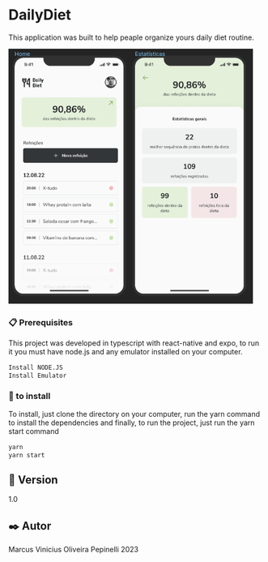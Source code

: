 # DailyDiet

This application was built to help peaple organize yours daily diet routine.

<Img src="src/assets/screens.png"/>


### 📋 Prerequisites

This project was developed in typescript with react-native and expo, to run it you must have node.js and any emulator installed on your computer.

```
Install NODE.JS
Install Emulator

```

### 🔧 to install

To install, just clone the directory on your computer, run the yarn command to install the dependencies and finally, to run the project, just run the yarn start command

```
yarn
yarn start
```

## 📌 Version

1.0 

## ✒️ Autor

Marcus Vinicius Oliveira Pepinelli 2023

